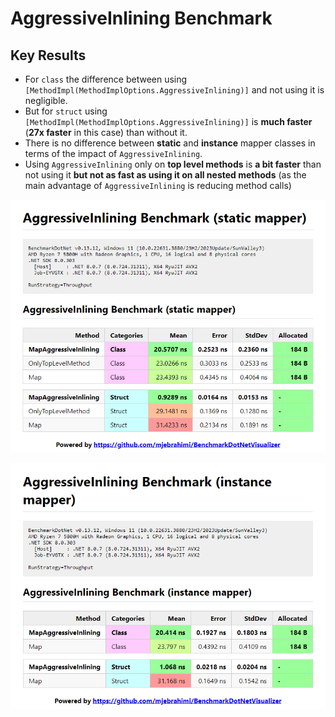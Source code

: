 # AggressiveInlining Benchmark

## Key Results

- For `class` the difference between using `[MethodImpl(MethodImplOptions.AggressiveInlining)]` and not using it is negligible.
- But for `struct` using `[MethodImpl(MethodImplOptions.AggressiveInlining)]` is **much faster** (**27x faster** in this case) than without it.
- There is no difference between **static** and **instance** mapper classes in terms of the impact of `AggressiveInlining`.
- Using `AggressiveInlining` only on **top level methods** is **a bit faster** than not using it **but not as fast as using it on all nested methods** (as the main advantage of `AggressiveInlining` is reducing method calls)

![Benchmark-static](Benchmark-static.png)

![Benchmark-instance](Benchmark-instance.png)